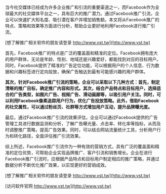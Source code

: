 当今社交媒体已经成为许多企业推广和引流的重要渠道之一，而Facebook作为全球最大的社交媒体平台之一，具有巨大的推广潜力。通过Facebook推广引流，企业可以快速扩大知名度、吸引潜在客户并增加销售额。本文将从Facebook推广的特点、策略和效果等方面进行分析，帮助企业更好地利用Facebook进行推广引流。

[想了解推广相关软件的朋友请登录 http://www.vst.tw](http://www.vst.tw)

首先，Facebook推广的特点是广泛的覆盖面和精准的定位。Facebook拥有庞大的用户群体，无论是年龄、性别、地域还是兴趣爱好，都能找到对应的目标用户。同时，Facebook提供了精准的广告定位功能，可以根据用户的个人信息、行为数据和兴趣标签进行定向投放，确保广告触达到最有可能感兴趣的用户群体。

**其次，针对Facebook推广引流的策略，企业可以采取以下几种方式：首先，制定清晰的推广目标，确定推广内容和形式。其次，结合产品特点和目标用户，选择适合的广告类型，如图片广告、视频广告、滑动画廊等，以吸引用户关注。同时，可以利用Facebook像素追踪用户行为，优化广告投放策略。此外，借助Facebook的社交属性，可以通过粉丝页、社群等方式增加用户互动，提升品牌曝光度。**

最后，通过Facebook推广引流的效果评估，企业可以通过Facebook提供的广告管理工具进行数据监测和分析，了解广告曝光量、点击率、转化率等指标，从而及时调整推广策略，提高广告效果。同时，可以结合网站流量统计工具，分析用户行为和转化路径，全面评估推广引流效果。

综上所述，Facebook推广引流作为一种有效的营销方式，具有广泛的覆盖面和精准的定位优势，可帮助企业实现品牌推广、客户引流和销售增长。企业在进行Facebook推广引流时，应根据产品特点和目标用户制定相应的推广策略，并通过数据分析不断优化推广效果，以实现更好的营销成效。

[想了解推广相关软件的朋友请登录 http://www.vst.tw](http://www.vst.tw)


[访问软件官网 http://www.vst.tw](http://www.vst.tw)
